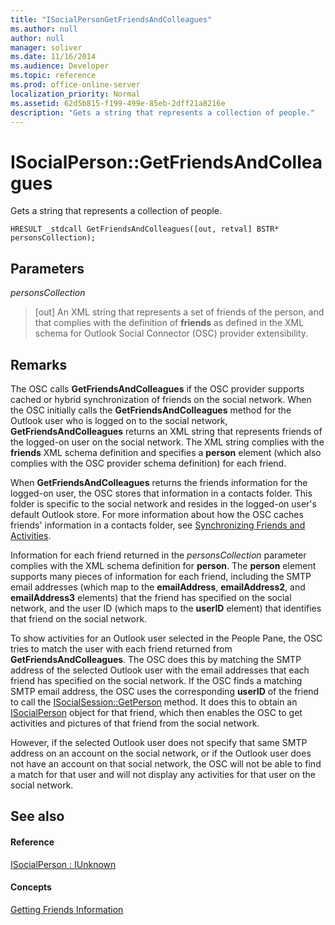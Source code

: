 ```yaml
---
title: "ISocialPersonGetFriendsAndColleagues"
ms.author: null
author: null
manager: soliver
ms.date: 11/16/2014
ms.audience: Developer
ms.topic: reference
ms.prod: office-online-server
localization_priority: Normal
ms.assetid: 62d5b815-f199-499e-85eb-2dff21a8216e
description: "Gets a string that represents a collection of people."
---
```


# ISocialPerson::GetFriendsAndColleagues

Gets a string that represents a collection of people.
  
```
HRESULT _stdcall GetFriendsAndColleagues([out, retval] BSTR* personsCollection);
```

## Parameters

 _personsCollection_
  
> [out] An XML string that represents a set of friends of the person, and that complies with the definition of **friends** as defined in the XML schema for Outlook Social Connector (OSC) provider extensibility. 
    
## Remarks

The OSC calls **GetFriendsAndColleagues** if the OSC provider supports cached or hybrid synchronization of friends on the social network. When the OSC initially calls the **GetFriendsAndColleagues** method for the Outlook user who is logged on to the social network, **GetFriendsAndColleagues** returns an XML string that represents friends of the logged-on user on the social network. The XML string complies with the **friends** XML schema definition and specifies a **person** element (which also complies with the OSC provider schema definition) for each friend. 
  
When **GetFriendsAndColleagues** returns the friends information for the logged-on user, the OSC stores that information in a contacts folder. This folder is specific to the social network and resides in the logged-on user's default Outlook store. For more information about how the OSC caches friends' information in a contacts folder, see [Synchronizing Friends and Activities](synchronizing-friends-and-activities.md).
  
Information for each friend returned in the  _personsCollection_ parameter complies with the XML schema definition for **person**. The **person** element supports many pieces of information for each friend, including the SMTP email addresses (which map to the **emailAddress**, **emailAddress2**, and **emailAddress3** elements) that the friend has specified on the social network, and the user ID (which maps to the **userID** element) that identifies that friend on the social network. 
  
To show activities for an Outlook user selected in the People Pane, the OSC tries to match the user with each friend returned from **GetFriendsAndColleagues**. The OSC does this by matching the SMTP address of the selected Outlook user with the email addresses that each friend has specified on the social network. If the OSC finds a matching SMTP email address, the OSC uses the corresponding **userID** of the friend to call the [ISocialSession::GetPerson](isocialsession-getperson.md) method. It does this to obtain an [ISocialPerson](isocialpersoniunknown.md) object for that friend, which then enables the OSC to get activities and pictures of that friend from the social network. 
  
However, if the selected Outlook user does not specify that same SMTP address on an account on the social network, or if the Outlook user does not have an account on that social network, the OSC will not be able to find a match for that user and will not display any activities for that user on the social network.
  
## See also

#### Reference

[ISocialPerson : IUnknown](isocialpersoniunknown.md)
#### Concepts

[Getting Friends Information](getting-friends-information.md)


